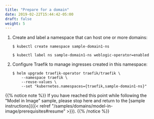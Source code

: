 ```yaml
---
title: "Prepare for a domain"
date: 2019-02-22T15:44:42-05:00
draft: false
weight: 5
---
```



1.  Create and label a namespace that can host one or more domains:

    ```shell
    $ kubectl create namespace sample-domain1-ns
    ```
    ```shell
    $ kubectl label ns sample-domain1-ns weblogic-operator=enabled
    ```

1.  Configure Traefik to manage ingresses created in this namespace:

    ```shell
    $ helm upgrade traefik-operator traefik/traefik \
        --namespace traefik \
        --reuse-values \
        --set "kubernetes.namespaces={traefik,sample-domain1-ns}"
    ```

{{% notice note %}}
If you have reached this point while following the "Model in Image" sample, please
stop here and return to the [sample instructions]({{< relref "/samples/domains/model-in-image/prerequisites#resume" >}}).
{{% /notice %}}

